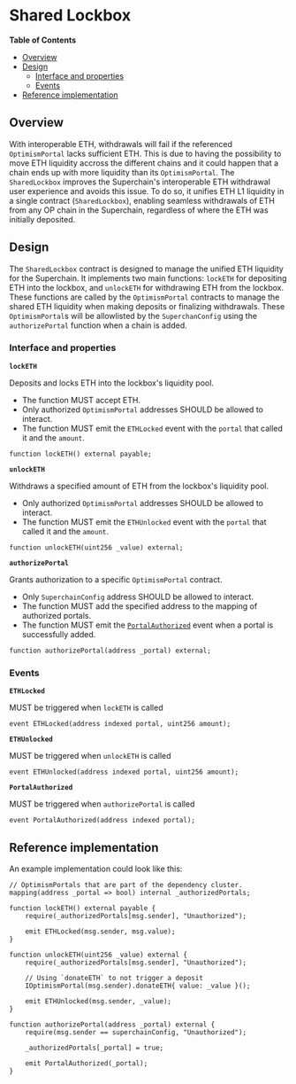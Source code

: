 # Shared Lockbox

<!-- START doctoc generated TOC please keep comment here to allow auto update -->
<!-- DON'T EDIT THIS SECTION, INSTEAD RE-RUN doctoc TO UPDATE -->

**Table of Contents**

- [Overview](#overview)
- [Design](#design)
  - [Interface and properties](#interface-and-properties)
  - [Events](#events)
- [Reference implementation](#reference-implementation)

<!-- END doctoc generated TOC please keep comment here to allow auto update -->

## Overview

With interoperable ETH, withdrawals will fail if the referenced `OptimismPortal` lacks sufficient ETH.
This is due to having the possibility to move ETH liquidity accross the different chains and it could happen
that a chain ends up with more liquidity than its `OptimismPortal`.
The `SharedLockbox` improves the Superchain's interoperable ETH withdrawal user experience and avoids this issue.
To do so, it unifies ETH L1 liquidity in a single contract (`SharedLockbox`), enabling seamless withdrawals of ETH
from any OP chain in the Superchain, regardless of where the ETH was initially deposited.

## Design

The `SharedLockbox` contract is designed to manage the unified ETH liquidity for the Superchain.
It implements two main functions: `lockETH` for depositing ETH into the lockbox,
and `unlockETH` for withdrawing ETH from the lockbox.
These functions are called by the `OptimismPortal` contracts to manage the shared ETH liquidity
when making deposits or finalizing withdrawals.
These `OptimismPortal`s will be allowlisted by the `SuperchanConfig` using the `authorizePortal` function
when a chain is added.

### Interface and properties

**`lockETH`**

Deposits and locks ETH into the lockbox's liquidity pool.

- The function MUST accept ETH.
- Only authorized `OptimismPortal` addresses SHOULD be allowed to interact.
- The function MUST emit the `ETHLocked` event with the `portal` that called it and the `amount`.

```solidity
function lockETH() external payable;
```

**`unlockETH`**

Withdraws a specified amount of ETH from the lockbox's liquidity pool.

- Only authorized `OptimismPortal` addresses SHOULD be allowed to interact.
- The function MUST emit the `ETHUnlocked` event with the `portal` that called it and the `amount`.

```solidity
function unlockETH(uint256 _value) external;
```

**`authorizePortal`**

Grants authorization to a specific `OptimismPortal` contract.

- Only `SuperchainConfig` address SHOULD be allowed to interact.
- The function MUST add the specified address to the mapping of authorized portals.
- The function MUST emit the [`PortalAuthorized`](#events) event when a portal is successfully added.

```solidity
function authorizePortal(address _portal) external;
```

### Events

**`ETHLocked`**

MUST be triggered when `lockETH` is called

```solidity
event ETHLocked(address indexed portal, uint256 amount);
```

**`ETHUnlocked`**

MUST be triggered when `unlockETH` is called

```solidity
event ETHUnlocked(address indexed portal, uint256 amount);
```

**`PortalAuthorized`**

MUST be triggered when `authorizePortal` is called

```solidity
event PortalAuthorized(address indexed portal);
```

## Reference implementation

An example implementation could look like this:

```solidity
// OptimismPortals that are part of the dependency cluster.
mapping(address _portal => bool) internal _authorizedPortals;

function lockETH() external payable {
    require(_authorizedPortals[msg.sender], "Unauthorized");

    emit ETHLocked(msg.sender, msg.value);
}

function unlockETH(uint256 _value) external {
    require(_authorizedPortals[msg.sender], "Unauthorized");

    // Using `donateETH` to not trigger a deposit
    IOptimismPortal(msg.sender).donateETH{ value: _value }();

    emit ETHUnlocked(msg.sender, _value);
}

function authorizePortal(address _portal) external {
    require(msg.sender == superchainConfig, "Unauthorized");

    _authorizedPortals[_portal] = true;

    emit PortalAuthorized(_portal);
}
```
